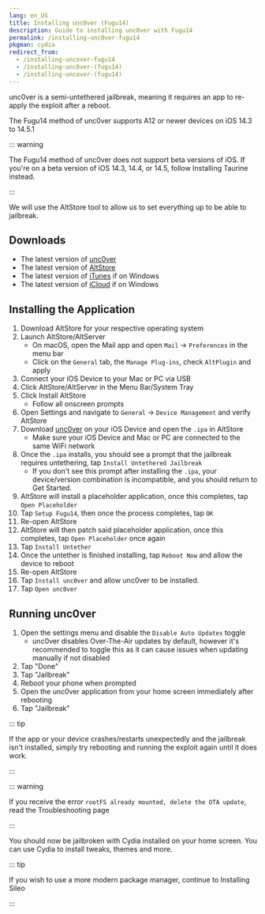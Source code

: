 ```yaml
---
lang: en_US
title: Installing unc0ver (Fugu14)
description: Guide to installing unc0ver with Fugu14
permalink: /installing-unc0ver-fugu14
pkgman: cydia
redirect_from:
  - /installing-uncover-fugu14
  - /installing-unc0ver-(fugu14)
  - /installing-uncover-(fugu14)
---
```


unc0ver is a <router-link to="/types-of-jailbreak/#semi-untethered-jailbreaks">semi-untethered jailbreak</router-link>, meaning it requires an app to re-apply the exploit after a reboot.

The Fugu14 method of unc0ver supports A12 or newer devices on iOS 14.3 to 14.5.1

::: warning

The Fugu14 method of unc0ver does not support beta versions of iOS. If you're on a beta version of iOS 14.3, 14.4, or 14.5, follow <router-link to="/installing-taurine">Installing Taurine</router-link> instead.

:::

We will use the AltStore tool to allow us to set everything up to be able to jailbreak.

## Downloads

- The latest version of [unc0ver](https://unc0ver.dev)
- The latest version of [AltStore](http://altstore.io/)
- The latest version of [iTunes](https://www.apple.com/itunes/download/win32) if on Windows
- The latest version of [iCloud](https://secure-appldnld.apple.com/windows/061-91601-20200323-974a39d0-41fc-4761-b571-318b7d9205ed/iCloudSetup.exe) if on Windows

## Installing the Application

1. Download AltStore for your respective operating system
1. Launch AltStore/AltServer
    - On macOS, open the Mail app and open `Mail` -> `Preferences` in the menu bar
    - Click on the `General` tab, the `Manage Plug-ins`, check `AltPlugin` and apply
1. Connect your iOS Device to your Mac or PC via USB
1. Click AltStore/AltServer in the Menu Bar/System Tray
1. Click Install AltStore
    - Follow all onscreen prompts
1. Open Settings and navigate to `General` -> `Device Management` and verify AltStore
1. Download [unc0ver](https://unc0ver.dev) on your iOS Device and open the `.ipa` in AltStore
    - Make sure your iOS Device and Mac or PC are connected to the same WiFi network
1. Once the `.ipa` installs, you should see a prompt that the jailbreak requires untethering, tap `Install Untethered Jailbreak`
    - If you don't see this prompt after installing the `.ipa`, your device/version combination is incompatible, and you should return to <router-link to="/get-started">Get Started</router-link>.
1. AltStore will install a placeholder application, once this completes, tap `Open Placeholder`
1. Tap `Setup Fugu14`, then once the process completes, tap `OK`
1. Re-open AltStore
1. AltStore will then patch said placeholder application, once this completes, tap `Open Placeholder` once again
1. Tap `Install Untether`
1. Once the untether is finished installing, tap `Reboot Now` and allow the device to reboot
1. Re-open AltStore
1. Tap `Install unc0ver` and allow unc0ver to be installed.
1. Tap `Open unc0ver`

## Running unc0ver

1. Open the settings menu and disable the `Disable Auto Updates` toggle
    - unc0ver disables Over-The-Air updates by default, however it's recommended to toggle this as it can cause issues when updating manually if not disabled
1. Tap "Done"
1. Tap "Jailbreak"
1. Reboot your phone when prompted
1. Open the unc0ver application from your home screen immediately after rebooting
1. Tap "Jailbreak"

::: tip

If the app or your device crashes/restarts unexpectedly and the jailbreak isn't installed, simply try rebooting and running the exploit again until it does work.

:::

::: warning

If you receive the error `rootFS already mounted, delete the OTA update`, read the <router-link to="/troubleshooting/#rootfs-already-mounted">Troubleshooting</router-link> page

:::

You should now be jailbroken with Cydia installed on your home screen. You can use Cydia to install <router-link to="/faq/#what-are-tweaks">tweaks</router-link>, themes and more.

::: tip

If you wish to use a more modern package manager, continue to <router-link to="/installing-sileo">Installing Sileo</router-link>

:::
